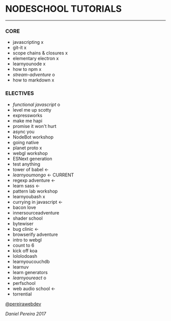 # NODESCHOOL TUTORIALS
---

### CORE
- javascripting x
- git-it x
- scope chains & closures x
- elementary electron x
- learnyounode x
- how to npm x
- *stream-adventure* o
- how to markdown x


### ELECTIVES
- *functional javascript* o
- level me up scotty
- expressworks
- make me hapi
- promise it won't hurt
- async you
- NodeBot workshop
- going native
- planet proto x
- webgl workshop
- ESNext generation
- test anything
- tower of babel <-
- *learnyoumongo* <- CURRENT
- regexp adventure <-
- learn sass <-
- pattern lab workshop
- learnyoubash x
- currying in javascript <-
- bacon love
- innersourceadventure
- shader school
- bytewiser
- bug clinic <-
- browserify adventure
- intro to webgl
- count to 6
- kick off koa
- lololodoash
- learnyoucouchdb
- learnuv
- learn generators
- *learnyoureact* o
- perfschool
- web audio school <-
- torrential


[@pereirawebdev](https://twitter.com/pereirawebdev)

_*Daniel Pereira 2017*_
